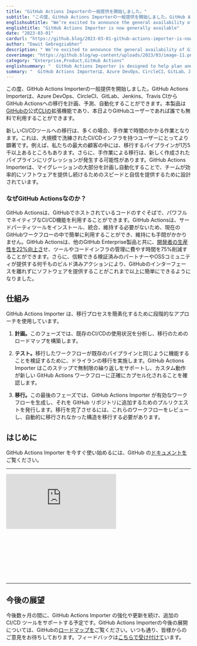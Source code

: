 ```yaml
---
title: "GitHub Actions Importerの一般提供を開始しました。"
subtitle: "この度、GitHub Actions Importerの一般提供を開始しました。GitHub Actions Importerは、Azure DevOps、CircleCI、GitLab、Jenkins、Travis CIからGitHub Actionsへの移行を計画、予測、自動化することができます。本製品はGitHubの公式CLIの拡張機能であり、本日よりGitHubユーザーであれば誰でも無料で利用することができます。マイグレーション [...]..."
englishsubtitle: "We’re excited to announce the general availability of GitHub Actions Importer. GitHub Actions Importer helps you plan, forecast, and automate migrations from Azure DevOps, CircleCI, GitLab, Jenkins, and Travis CI to GitHub Actions. This product is an extension of the official GitHub CLI and is available for free to any GitHub user starting today. Migrating […]"
englishtitle: "GitHub Actions Importer is now generally available"
date: "2023-03-01"
cardurl: "https://github.blog/2023-03-01-github-actions-importer-is-now-generally-available/"
author: "Dawit Gebregziabher"
description: " We’re excited to announce the general availability of GitHub Actions Importer. GitHub Actions Importer helps you plan, forecast, and automate migrations from Azure DevOps, CircleCI, GitLab, Jenkins, and Travis CI to GitHub Actions. This product is an extension of the official GitHub CLI and is available for free to any GitHub user starting today.  Migrating to a new CI/CD tool is often a manual and time-intensive endeavor. This is more pronounced for users that have a large and sophisticated CI/CD infrastructure—for instance, some of our largest customers have more than 15 thousand pipelines to migrate. Additionally, manual migrations introduce the potential for regressions in newly created pipelines. GitHub Actions Importer is designed to help plan and automate a large portion of the migration to provide teams with the speed and confidence to continue delivering software efficiently.  Why GitHub Actions?  GitHub Actions provides access to powerful, native CI/CD capabilities right next to your code hosted in GitHub. GitHub Actions is simple to enable and painless to maintain within your current GitHub workflow as there’s no longer a need to install, integrate, and maintain a third-party tool. GitHub Actions, along with other GitHub Enterprise offerings, improves developer productivity by 22% and reduces time spent managing tools and code infrastructure by 75%. Additionally, th"
coverimage: "https://github.blog/wp-content/uploads/2023/03/image-11.png?resize=1600%2C850"
category: "Enterprise,Product,GitHub Actions"
englishsummary: "  GitHub Actions Importer is designed to help plan and automate migrations from Azure DevOps, CircleCI, GitLab, Jenkins, and Travis CI to GitHub Actions, providing teams with the speed and confidence to continue delivering software efficiently."
summary: "  GitHub Actions Importerは、Azure DevOps、CircleCI、GitLab、Jenkins、Travis CIからGitHub Actionsへの移行を計画・自動化し、チームにスピードと自信を与え、効率的にソフトウェアを配信し続けることを支援するために設計されています。"
---
```


<p>この度、GitHub Actions Importerの一般提供を開始しました。GitHub Actions Importerは、Azure DevOps、CircleCI、GitLab、Jenkins、Travis CIからGitHub Actionsへの移行を計画、予測、自動化することができます。本製品は<a href="https://cli.github.com/">GitHubの</a>公式<a href="https://cli.github.com/">CLIの</a>拡張機能であり、本日よりGitHubユーザーであれば誰でも無料で利用することができます。</p>
<p>新しいCI/CDツールへの移行は、多くの場合、手作業で時間のかかる作業となります。これは、大規模で洗練されたCI/CDインフラを持つユーザーにとってより顕著です。例えば、私たちの最大の顧客の中には、移行するパイプラインが1万5千以上あるところもあります。さらに、手作業による移行は、新しく作成されたパイプラインにリグレッションが発生する可能性があります。GitHub Actions Importerは、マイグレーションの大部分を計画し自動化することで、チームが効率的にソフトウェアを提供し続けるためのスピードと自信を提供するために設計されています。</p>
<h3 id="why-github-actions">なぜGitHub Actionsなのか？<a href="#why-github-actions" class="heading-link pl-2 text-italic text-bold" aria-label="Why GitHub Actions?"></a></h3>
<p>GitHub Actionsは、GitHubでホストされているコードのすぐそばで、パワフルでネイティブなCI/CD機能を利用することができます。GitHub Actionsは、サードパーティツールをインストール、統合、維持する必要がないため、現在のGitHubワークフローの中で簡単に利用することができ、維持にも手間がかかりません。GitHub Actionsは、他のGitHub Enterprise製品と共に、<a href="https://resources.github.com/forrester/?utm_source=&#038;utm_medium=&#038;utm_campaign=2020q3-site-ww-ForresterReport&#038;utm_content=Blog">開発者の生産性を22%向上さ</a>せ、ツールやコードインフラの管理に費やす時間を75%削減することができます。さらに、信頼できる検証済みのパートナーやOSSコミュニティが提供する何千ものビルド済みアクションにより、GitHubのインターフェースを離れずにソフトウェアを提供することがこれまで以上に簡単にできるようになりました。</p>
<h2 id="how-it-works">仕組み<a href="#how-it-works" class="heading-link pl-2 text-italic text-bold" aria-label="How it works"></a></h2>
<p>GitHub Actions Importer は、移行プロセスを簡素化するために段階的なアプローチを使用しています。</p>
<ol>
<li><strong>計画。</strong>このフェーズでは、既存のCI/CDの使用状況を分析し、移行のためのロードマップを構築します。</p>
</li>
<li>
<p><strong>テスト。</strong>移行したワークフローが既存のパイプラインと同じように機能することを検証するために、ドライランの移行を実施します。GitHub Actions Importer はこのステップで無制限の繰り返しをサポートし、カスタム動作が新しい GitHub Actions ワークフローに正確にカプセル化されることを確認します。</p>
</li>
<li>
<p><strong>移行。</strong>この最後のフェーズでは、GitHub Actions Importer が有効なワークフローを生成し、それを GitHub リポジトリに追加するためのプルリクエストを発行します。移行を完了させるには、これらのワークフローをレビューし、自動的に移行されなかった構造を移行する必要があります。</p>
</li>
</ol>
<h2 id="getting-started">はじめに<a href="#getting-started" class="heading-link pl-2 text-italic text-bold" aria-label="Getting started"></a></h2>
<p>GitHub Actions Importer を今すぐ使い始めるには、GitHub の<a href="https://gh.io/actions-importer-documentation">ドキュメントを</a>ご覧ください。</p>
<hr>
<div class="mod-vh position-relative" style="height: 0; padding-bottom: calc((9 / 16)*100%);">
			<iframe loading="lazy" class="position-absolute top-0 left-0 width-full height-full" src="https://www.youtube.com/embed/WqiGP6h4fa0?version=3&#038;rel=1&#038;showsearch=0&#038;showinfo=1&#038;iv_load_policy=1&#038;fs=1&#038;hl=en-US&#038;autohide=2&#038;wmode=transparent" title="YouTube video player" allow="accelerometer; clipboard-write; encrypted-media; gyroscope; picture-in-picture" allowfullscreen="" frameborder="0"></iframe>
		</div>
<hr>
<h2 id="looking-ahead">今後の展望<a href="#looking-ahead" class="heading-link pl-2 text-italic text-bold" aria-label="Looking ahead"></a></h2>
<p>今後数ヶ月の間に、GitHub Actions Importer の強化や更新を続け、追加の CI/CD ツールをサポートする予定です。GitHub Actions Importerの今後の展開については、GitHubの<a href="https://github.com/orgs/github/projects/4247">ロードマップを</a>ご覧ください。いつも通り、皆様からのご意見をお待ちしております。フィードバックは<a href="https://gh.io/actions-importer-feedback">こちらで受け付けて</a>います。</p>


